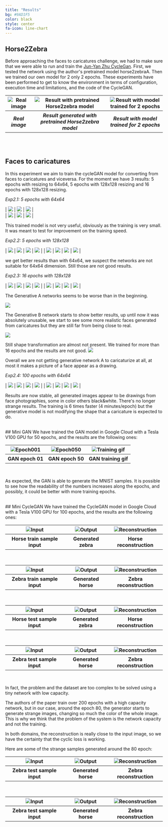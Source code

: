 ```yaml
---
title: "Results"
bg: #9AD1F5
color: black
style: center
fa-icon: line-chart
---
```


## Horse2Zebra

Before approaching the faces to caricatures challenge, we had to make sure that we were able to run and train the [Jun-Yan Zhu CycleGan](https://github.com/junyanz/pytorch-CycleGAN-and-pix2pix).
First, we tested the network using the author's pretrained model horse2zebraA. Then we trained our own model for 2 only 2 epochs. These experiments have been performed to get to know the environment in terms of configuration, execution time and limitations, and the code of the CycleGAN.

<table style="width:100%">
  <tr>
    <th><img src="./img/training/pretrained_n02381460_1010_real_A.png" alt="Real image"/>
	</th>
    <th><img src="./img/training/pretrained_n02381460_1010_fake_B.png" alt="Result with pretrained Horse2zebra model"/></th> 
    <th><img src="./img/training/trained_2e_n02381460_1010_fake_B.png" alt="Result with model trained for 2 epochs"/></th>
  </tr>
  <tr>
  <th><i>Real image</i></th>
    <th><i>Result generated with pretrained Horse2zebra model</i></th> 
    <th><i>Result with model trained for 2 epochs</i></th>
  </tr>
</table>
<br>
<br>

## Faces to caricatures

In this experiment we aim to train the cycleGAN model for converting from faces to caricatures and viceversa. For the moment we have 3 results: 5 epochs with resizing to 64x64, 5 epochs with 128x128 resizing and 16 epochs with 128x128 resizing.

*Exp2.1: 5 epochs with 64x64*	

| ![](./img/training/64x64/64x_006002_real_A.png ) | ![](./img/training/64x64/64x_006007_real_A.png ) | ![](./img/training/64x64/64x_006085_real_A.png) |   
| 	![](./img/training/64x64/64x_006002_fake_B.png ) | 	![](./img/training/64x64/64x_006007_fake_B.png) | ![](./img/training/64x64/64x_006085_fake_B.png ) |


This trained model is not very useful, obviously as the training is very small. It was meant to test for improvement on the training speed.


*Exp2.2: 5 epochs with 128x128*



| ![](./img/training/128x128_5e/006002_real_A.png ) | ![](./img/training/128x128_5e/006007_real_A.png ) | ![](./img/training/128x128_5e/006085_real_A.png ) | ![](./img/training/128x128_5e/006100_real_A.png ) |
|  ![](./img/training/128x128_5e/006002_fake_B.png )  |  ![](./img/training/128x128_5e/006007_fake_B.png ) | ![](./img/training/128x128_5e/006085_fake_B.png ) | ![](./img/training/128x128_5e/006100_fake_B.png ) |


we get better results than with 64x64, we suspect the networks are not suitable for 64x64 dimension. Still those are not good results.


*Exp2.3: 16 epochs with 128x128*

| ![](./img/training/128x128_16e/006002_real_A.png ) | ![](./img/training/128x128_16e/006007_real_A.png ) | ![](./img/training/128x128_16e/006085_real_A.png ) | ![](./img/training/128x128_16e/006100_real_A.png ) |
|  ![](./img/training/128x128_16e/006002_fake_B.png )  |  ![](./img/training/128x128_16e/006007_fake_B.png ) | ![](./img/training/128x128_16e/006085_fake_B.png ) | ![](./img/training/128x128_16e/006100_fake_B.png ) |



The Generative A networks seems to be worse than in the beginning.

![](./img/training/128x128_16e/local_14e_128x128_sample2.png )

The Generative B network starts to show better results, up until now it was absolutely unusable, we start to see some more realistic faces generated from caricatures but they are still far from being close to real.

![](./img/training/128x128_16e/local_13e_128x128_sample9.png )

Still shape transformation are almost not present.
We trained for more than 16 epochs and the results are not good.
![](./img/training/128x128_16e/local_15e_128x128_sample9.png )


Overall we are not getting generative network A to caricaturize at all, at most it makes a picture of a face appear as a drawing.



*Exp2.4: 100 epochs with 64x64*

| ![](./img/training/64x64_100e/006002_real_A.png ) | ![](./img/training/64x64_100e/006007_real_A.png ) | ![](./img/training/64x64_100e/006085_real_A.png ) | ![](./img/training/64x64_100e/006100_real_A.png ) |
|  ![](./img/training/64x64_100e/006002_fake_B.png )  |  ![](./img/training/64x64_100e/006007_fake_B.png ) | ![](./img/training/64x64_100e/006085_fake_B.png ) | ![](./img/training/64x64_100e/006100_fake_B.png ) |

Results are now stable, all generated images appear to be drawings from face photographies, some in color others black&white. There's no longer strange results. The training is 6 times faster (4 minutes/epoch) but the generative model is not modifying the shape that a caricature is expected to do.

<br>
## Mini GAN
We have trained the GAN model in Google Cloud with a Tesla V100 GPU for 50 epochs, and the results are the following ones:

<table style="width:100%">
  <tr>
    <th><img src="./img/GAN_epoch001.png" alt="Epoch001"/></th>
    <th><img src="./img/GAN_epoch050.png" alt="Epoch050"/></th> 
    <th><img src="./img/GAN_generate_animation.gif" alt="Training gif"/></th>
  </tr>
  <tr>
    <th>GAN epoch 01</th>
    <th>GAN epoch 50</th> 
    <th>GAN training gif</th>
  </tr>
</table>

<br>

As expected, the GAN is able to generate the MNIST samples. It is
possible to see how the readability of the numbers increases along the
epochs, and possibly, it could be better with more training epochs.

<br>
## Mini CycleGAN
We have trained the CycleGAN model in Google Cloud with a Tesla V100 GPU for 100 epochs, and the results are the following ones:

<table style="width:100%">
  <tr>
     <th><img src="./mini-cyclegan-results-images/train-samples-A2B/46_1_input.png" alt="Input"/></th>
     <th><img src="./mini-cyclegan-results-images/train-samples-A2B/46_1_output.png" alt="Output"/></th>
     <th><img src="./mini-cyclegan-results-images/train-samples-A2B/46_1_recon.png" alt="Reconstruction"/></th>
  </tr>
  <tr>
     <th>Horse train sample input</th>
     <th>Generated zebra</th>
     <th>Horse reconstruction</th>
  </tr>
</table>

<br>

<table style="width:100%">
  <tr>
    <th><img src="./mini-cyclegan-results-images/train-samples-B2A/48_7_input.png" alt="Input"/></th>
    <th><img src="./mini-cyclegan-results-images/train-samples-B2A/48_7_output.png" alt="Output"/></th>
    <th><img src="./mini-cyclegan-results-images/train-samples-B2A/48_7_recon.png" alt="Reconstruction"/></th>
  </tr>
  <tr>
    <th>Zebra train sample input</th>
    <th>Generated horse</th>
    <th>Zebra reconstruction</th>
  </tr>
</table>

<br>

<table style="width:100%">
  <tr>
    <th><img src="./mini-cyclegan-results-images/test-samples-A2B/49_110_input.png" alt="Input"/></th>
    <th><img src="./mini-cyclegan-results-images/test-samples-A2B/49_110_output.png" alt="Output"/></th>
    <th><img src="./mini-cyclegan-results-images/test-samples-A2B/49_110_recon.png" alt="Reconstruction"/></th>
  </tr>
  <tr>
    <th>Horse test sample input</th>
    <th>Generated zebra</th>
    <th>Horse reconstruction</th>
  </tr>
</table>

<br>

<table style="width:100%">
  <tr>
    <th><img src="./mini-cyclegan-results-images/test-samples-B2A/49_130_input.png" alt="Input"/></th>
    <th><img src="./mini-cyclegan-results-images/test-samples-B2A/49_130_output.png" alt="Output"/></th>
    <th><img src="./mini-cyclegan-results-images/test-samples-B2A/49_130_recon.png" alt="Reconstruction"/></th>
  </tr>
  <tr>
    <th>Zebra test sample input</th>
    <th>Generated horse</th>
    <th>Zebra reconstruction</th>
  </tr>
</table>

<br>

In fact, the problem and the dataset are too complex to be solved using
a tiny network with low capacity.

The authors of the paper train over 200 epochs with a high capacity
network, but in our case, around the epoch 80, the generator starts to
generate strange images, changing so much the color of the whole image.
This is why we think that the problem of the system is the network
capacity and not the training. 

In both domains, the reconstruction is really close to the input image,
so we have the certainty that the cyclic loss is working. 

Here are some of the strange samples generated around the 80 epoch:

<table style="width:100%">
  <tr>
    <th><img src="./mini-cyclegan-results-images/strange/101_10_input.png" alt="Input"/></th>
    <th><img src="./mini-cyclegan-results-images/strange/101_10_output.png" alt="Output"/></th>
    <th><img src="./mini-cyclegan-results-images/strange/101_10_recon.png" alt="Reconstruction"/></th>
  </tr>
  <tr>
    <th>Zebra test sample input</th>
    <th>Generated horse</th>
    <th>Zebra reconstruction</th>
  </tr>
</table>

<br>

<table style="width:100%">
  <tr>
    <th><img src="./mini-cyclegan-results-images/strange/101_8_input.png" alt="Input"/></th>
    <th><img src="./mini-cyclegan-results-images/strange/101_8_output.png" alt="Output"/></th>
    <th><img src="./mini-cyclegan-results-images/strange/101_8_recon.png" alt="Reconstruction"/></th>
  </tr>
  <tr>
    <th>Zebra test sample input</th>
    <th>Generated horse</th>
    <th>Zebra reconstruction</th>
  </tr>
</table>
